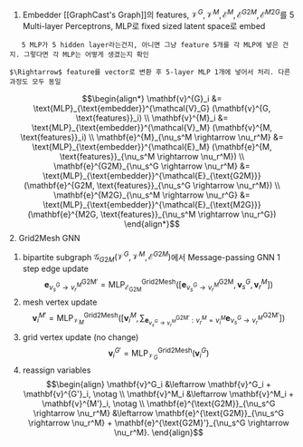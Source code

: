 1. Embedder
   [[GraphCast's Graph]]의 features, $\mathcal{V}^G, \mathcal{V}^M, \mathcal{E}^M, \mathcal{E}^{G2M}, \mathcal{E}^{M2G}$를 5 Multi-layer Perceptrons, MLP로 fixed sized latent space로 embed 
   
```ad-question
   5 MLP가 5 hidden layer라는건지, 아니면 그냥 feature 5개를 각 MLP에 넣은 건지. 그렇다면 각 MLP는 어떻게 생겼는지 확인

$\Rightarrow$ feature를 vector로 변환 후 5-layer MLP 1개에 넣어서 처리. 다른 과정도 모두 동일
```
   
   $$\begin{align*} \mathbf{v}^{G}_i &= \text{MLP}_{\text{embedder}}^{\mathcal{V}_G} (\mathbf{v}^{G, \text{features}}_i) \\ \mathbf{v}^{M}_i &= \text{MLP}_{\text{embedder}}^{\mathcal{V}_M} (\mathbf{v}^{M, \text{features}}_i) \\ \mathbf{e}^{M}_{\nu_s^M \rightarrow \nu_r^M} &= \text{MLP}_{\text{embedder}}^{\mathcal{E}_M} (\mathbf{e}^{M, \text{features}}_{\nu_s^M \rightarrow \nu_r^M}) \\ \mathbf{e}^{G2M}_{\nu_s^G \rightarrow \nu_r^M} &= \text{MLP}_{\text{embedder}}^{\mathcal{E}_{\text{G2M}}} (\mathbf{e}^{G2M, \text{features}}_{\nu_s^G \rightarrow \nu_r^M}) \\ \mathbf{e}^{M2G}_{\nu_s^M \rightarrow \nu_r^G} &= \text{MLP}_{\text{embedder}}^{\mathcal{E}_{\text{M2G}}} (\mathbf{e}^{M2G, \text{features}}_{\nu_s^M \rightarrow \nu_r^G}) \end{align*}$$
2. Grid2Mesh GNN
   1) bipartite subgraph $\mathcal{G}_{G2M}(\mathcal{V}^G, \mathcal{V}^M, \mathcal{E}^{G2M})$에서 Message-passing GNN 1 step edge update$$\mathbf{e}^{\text{G2M}'}_{\nu_s^G \rightarrow \nu_r^M} = \text{MLP}^{\text{Grid2Mesh}}_{\mathcal{E}_{\text{G2M}}} \left( [ \mathbf{e}^{\text{G2M}}_{\nu_s^G \rightarrow \nu_r^M}, \mathbf{v}^G_s, \mathbf{v}^M_r ] \right)$$
   2) mesh vertex update$$\mathbf{v}^{M'}_i = \text{MLP}^{\text{Grid2Mesh}}_{\mathcal{V}_M} \left( \left[ \mathbf{v}^M_i, \sum_{\mathbf{e}^{\text{G2M}'}_{\nu_s^G \rightarrow \nu_r^M} : \nu_r^M = \nu^M_i} \mathbf{e}^{\text{G2M}'}_{\nu_s^G \rightarrow \nu_r^M} \right] \right)$$
   3) grid vertex update (no change)$$\mathbf{v}^{G'}_i = \text{MLP}^{\text{Grid2Mesh}}_{\mathcal{V}_G} \left( \mathbf{v}^G_i \right)$$
   4) reassign variables $$\begin{align} \mathbf{v}^G_i &\leftarrow \mathbf{v}^G_i + \mathbf{v}^{G'}_i, \notag \\ \mathbf{v}^M_i &\leftarrow \mathbf{v}^M_i + \mathbf{v}^{M'}_i, \notag \\ \mathbf{e}^{\text{G2M}}_{\nu_s^G \rightarrow \nu_r^M} &\leftarrow \mathbf{e}^{\text{G2M}}_{\nu_s^G \rightarrow \nu_r^M} + \mathbf{e}^{\text{G2M}'}_{\nu_s^G \rightarrow \nu_r^M}. \end{align}$$
   